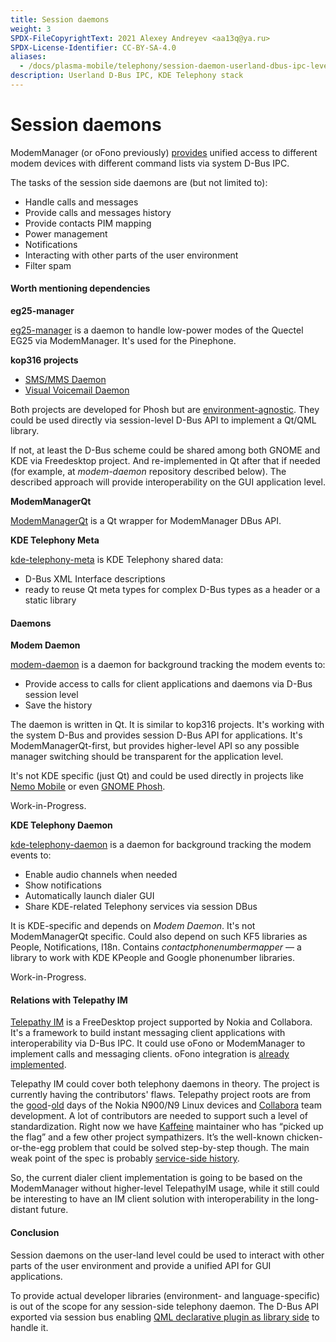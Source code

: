 ```yaml
---
title: Session daemons
weight: 3
SPDX-FileCopyrightText: 2021 Alexey Andreyev <aa13q@ya.ru>
SPDX-License-Identifier: CC-BY-SA-4.0
aliases:
  - /docs/plasma-mobile/telephony/session-daemon-userland-dbus-ipc-level/
description: Userland D-Bus IPC, KDE Telephony stack
---
```


# Session daemons

ModemManager (or oFono previously) [provides](../../../../content/docs/packaging/plasma-mobile/telephony/system-daemon-userland-dbus-ipc-level/) unified access to different modem devices with different command lists via system D-Bus IPC.

The tasks of the session side daemons are (but not limited to):

* Handle calls and messages
* Provide calls and messages history
* Provide contacts PIM mapping
* Power management
* Notifications
* Interacting with other parts of the user environment
* Filter spam

#### Worth mentioning dependencies

**eg25-manager**

[eg25-manager](https://gitlab.com/mobian1/eg25-manager) is a daemon to handle low-power modes of the Quectel EG25 via ModemManager. It's used for the Pinephone.

**kop316 projects**

* [SMS/MMS Daemon](https://gitlab.com/kop316/mmsd)
* [Visual Voicemail Daemon](https://gitlab.com/kop316/vvmd)

Both projects are developed for Phosh but are [environment-agnostic](https://gitlab.com/kop316/vvmd/-/issues/5). They could be used directly via session-level D-Bus API to implement a Qt/QML library.

If not, at least the D-Bus scheme could be shared among both GNOME and KDE via Freedesktop project. And re-implemented in Qt after that if needed (for example, at _modem-daemon_ repository described below). The described approach will provide interoperability on the GUI application level.

**ModemManagerQt**

[ModemManagerQt](https://invent.kde.org/frameworks/modemmanager-qt) is a Qt wrapper for ModemManager DBus API.

**KDE Telephony Meta**

[kde-telephony-meta](https://invent.kde.org/plasma-mobile/plasma-dialer/-/tree/master/kde-telephony-meta/) is KDE Telephony shared data:

* D-Bus XML Interface descriptions
* ready to reuse Qt meta types for complex D-Bus types as a header or a static library

#### Daemons

**Modem Daemon**

[modem-daemon](https://invent.kde.org/plasma-mobile/plasma-dialer/-/tree/master/modem-daemon) is a daemon for background tracking the modem events to:

* Provide access to calls for client applications and daemons via D-Bus session level
* Save the history

The daemon is written in Qt. It is similar to kop316 projects. It's working with the system D-Bus and provides session D-Bus API for applications. It's ModemManagerQt-first, but provides higher-level API so any possible manager switching should be transparent for the application level.

It's not KDE specific (just Qt) and could be used directly in projects like [Nemo Mobile](https://nemomobile.net/) or even [GNOME Phosh](https://gitlab.gnome.org/World/Phosh/phosh).

Work-in-Progress.

**KDE Telephony Daemon**

[kde-telephony-daemon](https://invent.kde.org/plasma-mobile/plasma-dialer/-/tree/master/kde-telephony-daemon) is a daemon for background tracking the modem events to:

* Enable audio channels when needed
* Show notifications
* Automatically launch dialer GUI
* Share KDE-related Telephony services via session DBus

It is KDE-specific and depends on _Modem Daemon_. It's not ModemManagerQt specific. Could also depend on such KF5 libraries as People, Notifications, I18n. Contains _contactphonenumbermapper_ — a library to work with KDE KPeople and Google phonenumber libraries.

Work-in-Progress.

#### Relations with Telepathy IM

[Telepathy IM](https://github.com/TelepathyIM/wiki/wiki) is a FreeDesktop project supported by Nokia and Collabora. It's a framework to build instant messaging client applications with interoperability via D-Bus IPC. It could use oFono or ModemManager to implement calls and messaging clients. oFono integration is [already implemented](https://github.com/TelepathyIM/telepathy-qt/wiki/Connection-Managers#gsm).

Telepathy IM could cover both telephony daemons in theory. The project is currently having the contributors' flaws. Telepathy project roots are from the [good](https://translate.yandex.ru/translate?url=https%3A%2F%2Fhabr.com%2Fru%2Fpost%2F171325%2F\&lang=ru-en)-[old](https://en.wikipedia.org/wiki/Peter\_principle) days of the Nokia N900/N9 Linux devices and [Collabora](https://mail.gnome.org/archives/desktop-devel-list/2017-September/msg00047.html) team development. A lot of contributors are needed to support such a level of standardization. Right now we have [Kaffeine](https://matrix.to/#/@kaffeine:matrix.org) maintainer who has “picked up the flag” and a few other project sympathizers. It’s the well-known chicken-or-the-egg problem that could be solved step-by-step though. The main weak point of the spec is probably [service-side history](https://github.com/TelepathyIM/wiki/wiki/Specification-TODO-list#service-side-history).

So, the current dialer client implementation is going to be based on the ModemManager without higher-level TelepathyIM usage, while it still could be interesting to have an IM client solution with interoperability in the long-distant future.

#### Conclusion

Session daemons on the user-land level could be used to interact with other parts of the user environment and provide a unified API for GUI applications.

To provide actual developer libraries (environment- and language-specific) is out of the scope for any session-side telephony daemon. The D-Bus API exported via session bus enabling [QML declarative plugin as library side](../../../../content/docs/packaging/plasma-mobile/telephony/qml-declarative-plugin-layer/) to handle it.
